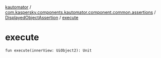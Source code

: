 [kautomator](../../index.md) / [com.kaspersky.components.kautomator.component.common.assertions](../index.md) / [DisplayedObjectAssertion](index.md) / [execute](./execute.md)

# execute

`fun execute(innerView: UiObject2): Unit`
